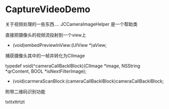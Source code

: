 # CaptureVideoDemo
关于视频处理的一些东西....
JCCameraImageHelper 是一个帮助类

直接把摄像头的视频流投射到一个view上
- (void)embedPreviewInView:(UIView *)aView;

捕获摄像头其中的一帧并转化为CIImage

typedef void(^cameraCallBacklBlock)(CIImage *image, NSString *qrContent, BOOL *isNextFilterImage);
- (void)carmeraScanBlock:(cameraCallBacklBlock)cameraCallBacklBlock;

附带二维码识别功能

txttxttrtzt
